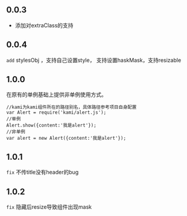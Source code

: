 ## 0.0.3

+ 添加对extraClass的支持

## 0.0.4

`add` stylesObj ，支持自己设置style， 支持设置haskMask，支持resizable

## 1.0.0

在原有的单例基础上提供非单例使用方式。

```
//kami为kami组件所在的路径别名，具体路径参考项目自身配置
var Alert = require('kami/alert.js');
//单例
Alert.show({content:'我是alert'});
//非单例
var alert = new Alert({content:'我是alert'});

```

## 1.0.1

`fix` 不传title没有header的bug

## 1.0.2

`fix` 隐藏后resize导致组件出现mask